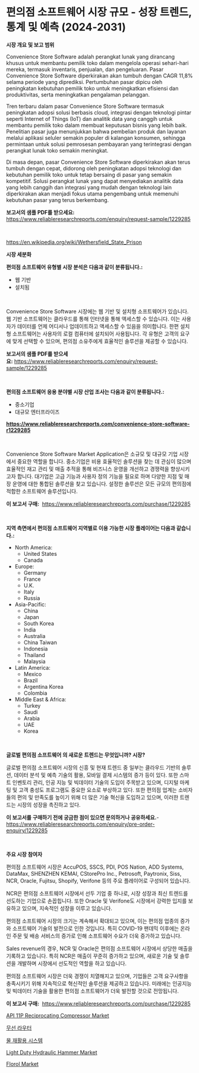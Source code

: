 <p><h1>편의점 소프트웨어 시장 규모 - 성장 트렌드, 통계 및 예측 (2024-2031)</h1></p><p><strong>시장 개요 및 보고 범위</strong></p>
<p><p>Convenience Store Software adalah perangkat lunak yang dirancang khusus untuk membantu pemilik toko dalam mengelola operasi sehari-hari mereka, termasuk inventaris, penjualan, dan pengeluaran. Pasar Convenience Store Software diperkirakan akan tumbuh dengan CAGR 11,8% selama periode yang diprediksi. Pertumbuhan pasar dipicu oleh peningkatan kebutuhan pemilik toko untuk meningkatkan efisiensi dan produktivitas, serta meningkatkan pengalaman pelanggan.</p><p>Tren terbaru dalam pasar Convenience Store Software termasuk peningkatan adopsi solusi berbasis cloud, integrasi dengan teknologi pintar seperti Internet of Things (IoT) dan analitik data yang canggih untuk membantu pemilik toko dalam membuat keputusan bisnis yang lebih baik. Penelitian pasar juga menunjukkan bahwa pembelian produk dan layanan melalui aplikasi seluler semakin populer di kalangan konsumen, sehingga permintaan untuk solusi pemrosesan pembayaran yang terintegrasi dengan perangkat lunak toko semakin meningkat.</p><p>Di masa depan, pasar Convenience Store Software diperkirakan akan terus tumbuh dengan cepat, didorong oleh peningkatan adopsi teknologi dan kebutuhan pemilik toko untuk tetap bersaing di pasar yang semakin kompetitif. Solusi perangkat lunak yang dapat menyediakan analitik data yang lebih canggih dan integrasi yang mudah dengan teknologi lain diperkirakan akan menjadi fokus utama pengembang untuk memenuhi kebutuhan pasar yang terus berkembang.</p></p>
<p><strong>보고서의 샘플 PDF를 받으세요:</strong> <a href="https://www.reliableresearchreports.com/enquiry/request-sample/1229285">https://www.reliableresearchreports.com/enquiry/request-sample/1229285</a></p>
<p>&nbsp;</p>
<p><a href="https://en.wikipedia.org/wiki/Wethersfield_State_Prison">https://en.wikipedia.org/wiki/Wethersfield_State_Prison</a></p>
<p><strong>시장 세분화</strong></p>
<p><strong>편의점 소프트웨어 유형별 시장 분석은 다음과 같이 분류됩니다.:</strong></p>
<p><ul><li>웹 기반</li><li>설치됨</li></ul></p>
<p>&nbsp;</p>
<p><p>Convenience Store Software 시장에는 웹 기반 및 설치형 소프트웨어가 있습니다. 웹 기반 소프트웨어는 클라우드를 통해 인터넷을 통해 액세스할 수 있습니다. 이는 사용자가 데이터를 언제 어디서나 업데이트하고 액세스할 수 있음을 의미합니다. 한편 설치형 소프트웨어는 사용자의 로컬 컴퓨터에 설치되어 사용됩니다. 각 유형은 고객의 요구에 맞게 선택할 수 있으며, 편의점 소유주에게 효율적인 솔루션을 제공할 수 있습니다.</p></p>
<p><strong>보고서의 샘플 PDF를 받으세요:</strong>&nbsp;<a href="https://www.reliableresearchreports.com/enquiry/request-sample/1229285">https://www.reliableresearchreports.com/enquiry/request-sample/1229285</a></p>
<p>&nbsp;</p>
<p><strong> 편의점 소프트웨어 응용 분야별 시장 산업 조사는 다음과 같이 분류됩니다.:</strong></p>
<p><ul><li>중소기업</li><li>대규모 엔터프라이즈</li></ul></p>
<p><strong><a href="https://www.reliableresearchreports.com/convenience-store-software-r1229285">https://www.reliableresearchreports.com/convenience-store-software-r1229285</a></strong></p>
<p>&nbsp;</p>
<p><p>Convenience Store Software Market Application은 소규모 및 대규모 기업 시장에서 중요한 역할을 합니다. 중소기업은 비용 효율적인 솔루션을 찾는 데 관심이 많으며 효율적인 재고 관리 및 매출 추적을 통해 비즈니스 운영을 개선하고 경쟁력을 향상시키고자 합니다. 대기업은 고급 기능과 사용자 정의 기능을 필요로 하며 다양한 지점 및 매장 운영에 대한 통합된 솔루션을 찾고 있습니다. 설정한 솔루션은 모든 규모의 편의점에 적합한 소프트웨어 솔루션입니다.</p></p>
<p><strong>이 보고서 구매:</strong>&nbsp; <a href="https://www.reliableresearchreports.com/purchase/1229285">https://www.reliableresearchreports.com/purchase/1229285</a></p>
<p>&nbsp;</p>
<p><strong>지역 측면에서 편의점 소프트웨어 지역별로 이용 가능한 시장 플레이어는 다음과 같습니다.:</strong></p>
<p><ul>
    <li>
        North America:
        <ul>
            <li>United States</li>
            <li>Canada</li>
        </ul>
    </li>
    <li>
        Europe:
        <ul>
            <li>Germany</li>
            <li>France</li>
            <li>U.K.</li>
            <li>Italy</li>
            <li>Russia</li>
        </ul>
    </li>
    <li>
        Asia-Pacific:
        <ul>
            <li>China</li>
            <li>Japan</li>
            <li>South Korea</li>
            <li>India</li>
            <li>Australia</li>
            <li>China Taiwan</li>
            <li>Indonesia</li>
            <li>Thailand</li>
            <li>Malaysia</li>
        </ul>
    </li>
    <li>
        Latin America:
        <ul>
            <li>Mexico</li>
            <li>Brazil</li>
            <li>Argentina Korea</li>
            <li>Colombia</li>
        </ul>
    </li>
    <li>
        Middle East & Africa:
        <ul>
            <li>Turkey</li>
            <li>Saudi</li>
            <li>Arabia</li>
            <li>UAE</li>
            <li>Korea</li>
        </ul>
    </li>
    </ul></p>
<p>&nbsp;</p>
<p><strong>글로벌 편의점 소프트웨어 의 새로운 트렌드는 무엇입니까? 시장?</strong></p>
<p><p>글로벌 편의점 소프트웨어 시장의 신흥 및 현재 트렌드 중 일부는 클라우드 기반의 솔루션, 데이터 분석 및 예측 기술의 활용, 모바일 결제 시스템의 증가 등이 있다. 또한 스마트 인벤토리 관리, 인공 지능 및 빅데이터 기술의 도입이 주목받고 있으며, 디지털 마케팅 및 고객 충성도 프로그램도 중요한 요소로 부상하고 있다. 또한 편의점 업계는 소비자들의 편의 및 만족도를 높이기 위해 더 많은 기술 혁신을 도입하고 있으며, 이러한 트렌드는 시장의 성장을 촉진하고 있다.</p></p>
<p><strong>이 보고서를 구매하기 전에 궁금한 점이 있으면 문의하거나 공유하세요.</strong>- <a href="https://www.reliableresearchreports.com/enquiry/pre-order-enquiry/1229285">https://www.reliableresearchreports.com/enquiry/pre-order-enquiry/1229285</a></p>
<p>&nbsp;</p>
<p><strong>주요 시장 참여자</strong></p>
<p><p>편의점 소프트웨어 시장은 AccuPOS, SSCS, PDI, POS Nation, ADD Systems, DataMax, SHENZHEN KEMAI, CStorePro Inc., Petrosoft, Paytronix, Siss, NCR, Oracle, Fujitsu, Shopify, Verifone 등의 주요 플레이어로 구성되어 있습니다. </p><p>NCR은 편의점 소프트웨어 시장에서 선두 기업 중 하나로, 시장 성장과 최신 트렌드를 선도하는 기업으로 손꼽힙니다. 또한 Oracle 및 Verifone도 시장에서 강력한 입지를 보유하고 있으며, 지속적인 성장을 이루고 있습니다.</p><p>편의점 소프트웨어 시장의 크기는 계속해서 확대되고 있으며, 이는 편의점 업종의 증가와 소프트웨어 기술의 발전으로 인한 것입니다. 특히 COVID-19 팬데믹 이후에는 온라인 주문 및 배송 서비스의 증가로 인해 소프트웨어 수요가 더욱 증가하고 있습니다.</p><p>Sales revenue의 경우, NCR 및 Oracle은 편의점 소프트웨어 시장에서 상당한 매출을 기록하고 있습니다. 특히 NCR은 매출이 꾸준히 증가하고 있으며, 새로운 기술 및 솔루션을 개발하며 시장에서 선도적인 역할을 하고 있습니다.</p><p>편의점 소프트웨어 시장은 더욱 경쟁이 치열해지고 있으며, 기업들은 고객 요구사항을 충족시키기 위해 지속적으로 혁신적인 솔루션을 제공하고 있습니다. 미래에는 인공지능 및 빅데이터 기술을 활용한 편의점 소프트웨어가 더욱 발전할 것으로 전망됩니다.</p></p>
<p><strong>이 보고서 구매:</strong>&nbsp;&nbsp;<a href="https://www.reliableresearchreports.com/purchase/1229285">https://www.reliableresearchreports.com/purchase/1229285</a></p>
<p><p><a href="https://issuu.com/reportprime-2/docs/api-11p-reciprocating-compressor-market-size-2030.">API 11P Reciprocating Compressor Market</a></p><p><a href="https://github.com/sougarounis/Market-Research-Report-List-5/blob/main/112811965395.md">무선 라우터</a></p><p><a href="https://medium.com/@joshuapierce88/%EB%AC%BC-%EC%9E%AC%ED%99%9C%EC%9A%A9-%EC%8B%9C%EC%8A%A4%ED%85%9C-%EC%8B%9C%EC%9E%A5-%EC%A1%B0%EC%82%AC-%EB%B3%B4%EA%B3%A0%EC%84%9C-2024%EB%85%84%EB%B6%80%ED%84%B0-2031%EB%85%84%EA%B9%8C%EC%A7%80%EC%9D%98-%EA%BE%B8%EC%A4%80%ED%95%9C-%EC%97%B0%ED%8F%89%EA%B7%A0-%EC%84%B1%EC%9E%A5%EB%A5%A0%EC%9D%B8-5-8-%EB%A1%9C%EC%9D%98-%EC%8B%9C%EC%9E%A5-%EC%98%88%EC%B8%A1-%EB%B0%8F-%EC%84%B1%EC%9E%A5-%EC%A0%84%EB%A7%9D-025f2e3f08f6">물 재활용 시스템</a></p><p><a href="https://issuu.com/reportprime-2/docs/light-duty-hydraulic-hammer-market-size-2030.pptx">Light Duty Hydraulic Hammer Market</a></p><p><a href="https://medium.com/@liam.mcgrath5645/comprehensive-analysis-of-the-global-florol-market-growth-trends-market-forecasts-2024-2031-07f13f11939e">Florol Market</a></p></p>